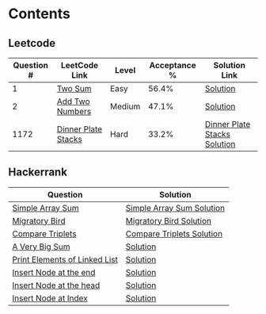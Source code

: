 # Contents

## Leetcode

| Question # | LeetCode Link | Level | Acceptance % | Solution Link | 
|------------|---------------|-------|--------------|---------------|
| 1          | [Two Sum](https://leetcode.com/problems/two-sum/description/) | Easy | 56.4% | [Solution](https://github.com/Nishant94anand/leetcode/blob/main/LeetCodeQuestions/src/leetCodeQuestionsPackage/Q1_TwoSum.java) |
| 2          | [Add Two Numbers](https://leetcode.com/problems/add-two-numbers/description/) | Medium | 47.1% | [Solution](https://github.com/Nishant94anand/leetcode/blob/main/LeetCodeQuestions/src/leetCodeQuestionsPackage/Q2_AddTwoNumbers.java) |
| 1172       | [Dinner Plate Stacks](https://leetcode.com/problems/dinner-plate-stacks/description/) | Hard | 33.2% | [Dinner Plate Stacks Solution](https://github.com/Nishant94anand/leetcode/blob/main/LeetCodeQuestions/src/leetCodeQuestionsPackage/Q1172_DinnerPlateStacks.java) |

## Hackerrank

| Question | Solution |
|----------|----------|
| [Simple Array Sum](https://www.hackerrank.com/challenges/simple-array-sum/problem) | [Simple Array Sum Solution](https://github.com/Nishant94anand/leetcode/blob/main/HackerrankQuestions/src/hackerrankQuestionsPackage/SimpleArraySum.java) |
| [Migratory Bird](https://www.hackerrank.com/challenges/migratory-birds/problem) | [Migratory Bird Solution](https://github.com/Nishant94anand/leetcode/blob/main/HackerrankQuestions/src/hackerrankQuestionsPackage/MigratoryBird.java) |
| [Compare Triplets](https://www.hackerrank.com/challenges/compare-the-triplets/problem) | [Compare Triplets Solution](https://github.com/Nishant94anand/leetcode/blob/main/HackerrankQuestions/src/hackerrankQuestionsPackage/CompareTriplets.java) |
| [A Very Big Sum](https://www.hackerrank.com/challenges/a-very-big-sum/problem) | [Solution](https://github.com/Nishant94anand/leetcode/blob/main/HackerrankQuestions/src/hackerrankQuestionsPackage/AVeryBigSum.java) |
| [Print Elements of Linked List](https://www.hackerrank.com/challenges/print-the-elements-of-a-linked-list/problem) | [Solution](https://github.com/Nishant94anand/leetcode/blob/main/HackerrankQuestions/src/hackerrankQuestionsPackage/PrintElementsOfLinkedList.java) |
| [Insert Node at the end](https://www.hackerrank.com/challenges/insert-a-node-at-the-tail-of-a-linked-list/problem) | [Solution](https://github.com/Nishant94anand/leetcode/blob/main/HackerrankQuestions/src/hackerrankQuestionsPackage/InsertAtTailOfSinglyLinkedList.java) |
| [Insert Node at the head](https://www.hackerrank.com/challenges/insert-a-node-at-the-head-of-a-linked-list/problem) | [Solution](https://github.com/Nishant94anand/leetcode/blob/main/HackerrankQuestions/src/hackerrankQuestionsPackage/InsertAtHeadOfSinglyLinkedList.java) |
| [Insert Node at Index](https://www.hackerrank.com/challenges/insert-a-node-at-a-specific-position-in-a-linked-list/problem) | [Solution](https://github.com/Nishant94anand/leetcode/blob/main/HackerrankQuestions/src/hackerrankQuestionsPackage/InsertAtIndexOfSinglyLinkedList.java) |
